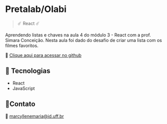 #  Pretalab/Olabi

> ☄️ React ☄️

Aprendendo listas e chaves na aula 4 do módulo 3 - React com a prof. Simara Conceição.
Nesta aula foi dado do desafio de criar uma lista com os filmes favoritos.

🔗 [ Clique aqui para acessar no github ](https://github.com/MarcylleneMaria/Aula4-React-Pretalab)


##  🌌 Tecnologias

- React
- JavaScript

##  📍Contato

📧 marcyllenemaria@id.uff.br
